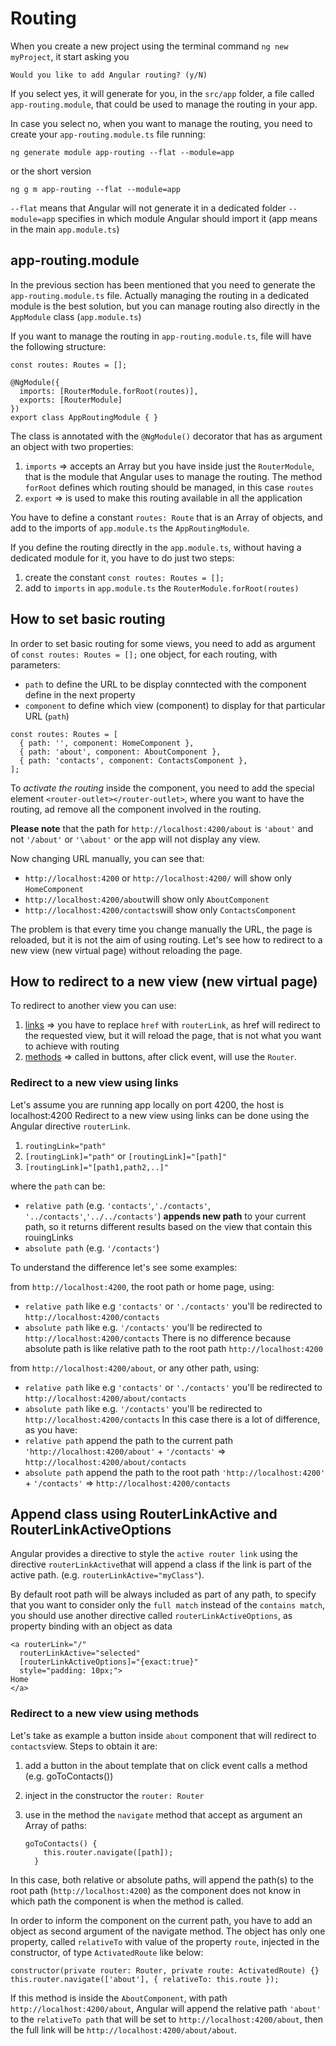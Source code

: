 # Routing

When you create a new project using the terminal command `ng new myProject`, it start asking you

```
Would you like to add Angular routing? (y/N)
```

If you select yes, it will generate for you, in the `src/app` folder, a file called `app-routing.module`, that could be used to manage the routing in your app.

In case you select no, when you want to manage the routing, you need to create your `app-routing.module.ts` file running:

```
ng generate module app-routing --flat --module=app
```

or the short version

```
ng g m app-routing --flat --module=app
```

`--flat` means that Angular will not generate it in a dedicated folder
`--module=app` specifies in which module Angular should import it (app means in the main `app.module.ts`)

## app-routing.module

In the previous section has been mentioned that you need to generate the `app-routing.module.ts` file. Actually managing the routing in a dedicated module is the best solution, but you can manage routing also directly in the `AppModule` class (`app.module.ts`)

If you want to manage the routing in `app-routing.module.ts`, file will have the following structure:

```
const routes: Routes = [];

@NgModule({
  imports: [RouterModule.forRoot(routes)],
  exports: [RouterModule]
})
export class AppRoutingModule { }
```

The class is annotated with the `@NgModule()` decorator that has as argument an object with two properties:

1. `imports` => accepts an Array but you have inside just the `RouterModule`, that is the module that Angular uses to manage the routing. The method `forRoot` defines which routing should be managed, in this case `routes`
2. `export` => is used to make this routing available in all the application

You have to define a constant `routes: Route` that is an Array of objects, and add to the imports of `app.module.ts` the `AppRoutingModule`.

If you define the routing directly in the `app.module.ts`, without having a dedicated module for it, you have to do just two steps:

1. create the constant `const routes: Routes = [];`
2. add to `imports` in `app.module.ts` the `RouterModule.forRoot(routes)`

## How to set basic routing

In order to set basic routing for some views, you need to add as argument of `const routes: Routes = [];` one object, for each routing, with parameters:

- `path` to define the URL to be display conntected with the component define in the next property
- `component` to define which view (component) to display for that particular URL (`path`)

```
const routes: Routes = [
  { path: '', component: HomeComponent },
  { path: 'about', component: AboutComponent },
  { path: 'contacts', component: ContactsComponent },
];
```

To _activate the routing_ inside the component, you need to add the special element `<router-outlet></router-outlet>`, where you want to have the routing, ad remove all the component involved in the routing.

**Please note** that the path for `http://localhost:4200/about` is `'about'` and not `'/about'` or `'\about'` or the app will not display any view.

Now changing URL manually, you can see that:

- `http://localhost:4200` or `http://localhost:4200/` will show only `HomeComponent`
- `http://localhost:4200/about`will show only `AboutComponent`
- `http://localhost:4200/contacts`will show only `ContactsComponent`

The problem is that every time you change manually the URL, the page is reloaded, but it is not the aim of using routing. Let's see how to redirect to a new view (new virtual page) without reloading the page.

## How to redirect to a new view (new virtual page)

To redirect to another view you can use:

1. [links](#redirect-to-a-new-view-using-links) => you have to replace `href` with `routerLink`, as href will redirect to the requested view, but it will reload the page, that is not what you want to achieve with routing
2. [methods](#redirect-to-a-new-view-using-methods) => called in buttons, after click event, will use the `Router`.

### Redirect to a new view using links

Let's assume you are running app locally on port 4200, the host is localhost:4200
Redirect to a new view using links can be done using the Angular directive `routerLink`.

1. `routingLink="path"`
2. `[routingLink]="path"` or `[routingLink]="[path]"`
3. `[routingLink]="[path1,path2,..]"`

where the `path` can be:

- `relative path` (e.g. `'contacts'`,`'./contacts'`, `'../contacts'`,`'../../contacts'`) **appends new path** to your current path, so it returns different results based on the view that contain this rouingLinks
- `absolute path` (e.g. `'/contacts'`)

To understand the difference let's see some examples:

from `http://localhost:4200`, the root path or home page, using:

- `relative path` like e.g `'contacts'` or `'./contacts'` you'll be redirected to `http://localhost:4200/contacts`
- `absolute path` like e.g. `'/contacts'` you'll be redirected to `http://localhost:4200/contacts`
  There is no difference because absolute path is like relative path to the root path `http://localhost:4200`

from `http://localhost:4200/about`, or any other path, using:

- `relative path` like e.g `'contacts'` or `'./contacts'` you'll be redirected to `http://localhost:4200/about/contacts`
- `absolute path` like e.g. `'/contacts'` you'll be redirected to `http://localhost:4200/contacts`
  In this case there is a lot of difference, as you have:
- `relative path` append the path to the current path `'http://localhost:4200/about'` + `'/contacts'` => `http://localhost:4200/about/contacts`
- `absolute path` append the path to the root path `'http://localhost:4200'` + `'/contacts'` => `http://localhost:4200/contacts`

## Append class using RouterLinkActive and RouterLinkActiveOptions

Angular provides a directive to style the `active router link` using the directive `routerLinkActive`that will append a class if the link is part of the active path. (e.g. `routerLinkActive="myClass"`).

By default root path will be always included as part of any path, to specify that you want to consider only the `full match` instead of the `contains match`, you should use another directive called `routerLinkActiveOptions`, as property binding with an object as data

```
<a routerLink="/"
  routerLinkActive="selected"
  [routerLinkActiveOptions]="{exact:true}"
  style="padding: 10px;">
Home
</a>
```

### Redirect to a new view using methods

Let's take as example a button inside `about` component that will redirect to `contacts`view. Steps to obtain it are:

1. add a button in the about template that on click event calls a method (e.g. goToContacts())
2. inject in the constructor the `router: Router`
3. use in the method the `navigate` method that accept as argument an Array of paths:

   ```
   goToContacts() {
       this.router.navigate([path]);
     }
   ```

In this case, both relative or absolute paths, will append the path(s) to the root path (`http://localhost:4200`) as the component does not know in which path the component is when the method is called.

In order to inform the component on the current path, you have to add an object as second argument of the navigate method. The object has only one property, called `relativeTo` with value of the property `route`, injected in the constructor, of type `ActivatedRoute` like below:

```
constructor(private router: Router, private route: ActivatedRoute) {}
this.router.navigate(['about'], { relativeTo: this.route });
```

If this method is inside the `AboutComponent`, with path `http://localhost:4200/about`, Angular will append the relative path `'about'` to the `relativeTo path` that will be set to `http://localhost:4200/about`, then the full link will be `http://localhost:4200/about/about`.

